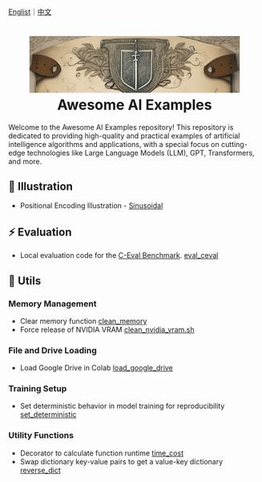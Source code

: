 [Englist](README.md)｜[中文](README_ZH.md)

<h1 align="center">
<div align="center">
  <img src="assets/temp_bar.png" alt="Alpaca Icon" width="420"/>
</div>
  Awesome AI Examples
</h1>

Welcome to the Awesome AI Examples repository! This repository is dedicated to providing high-quality and practical examples of artificial intelligence algorithms and applications, with a special focus on cutting-edge technologies like Large Language Models (LLM), GPT, Transformers, and more.

## 💫 Illustration 
- Positional Encoding Illustration - [Sinusoidal](illustration/Position_Encoding-Sinusoidal.ipynb)

## ⚡️ Evaluation
- Local evaluation code for the [C-Eval Benchmark](https://cevalbenchmark.com/). [eval_ceval](evaluate/eval_ceval.py)

## 🔧 Utils

### Memory Management
- Clear memory function [clean_memory](utils/clean_memory.py)
- Force release of NVIDIA VRAM [clean_nvidia_vram.sh](utils/clean_nvidia_vram.sh)

### File and Drive Loading
- Load Google Drive in Colab [load_google_drive](utils/load_google_drive.py)

### Training Setup
- Set deterministic behavior in model training for reproducibility [set_deterministic](utils/set_deterministic.py)

### Utility Functions
- Decorator to calculate function runtime [time_cost](utils/time_cost.py)
- Swap dictionary key-value pairs to get a value-key dictionary [reverse_dict](utils/reverse_dict.py)
